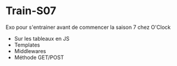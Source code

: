# Train-S07
Exo pour s'entrainer avant de commencer la saison 7 chez O'Clock


- Sur les tableaux en JS
- Templates
- Middlewares
- Méthode GET/POST